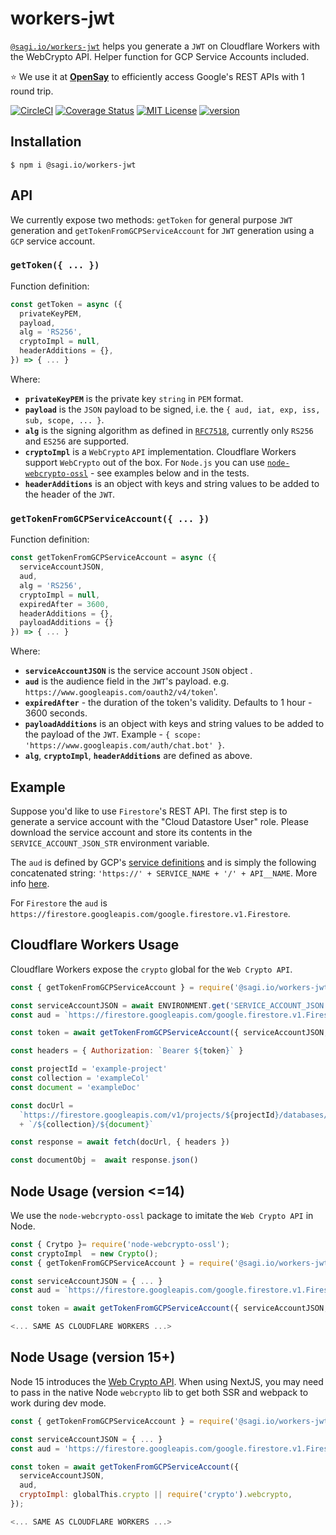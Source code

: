 # workers-jwt

[`@sagi.io/workers-jwt`](https://www.npmjs.com/package/@sagi.io/workers-jwt) helps you
generate a `JWT` on Cloudflare Workers with the WebCrypto API. Helper function for GCP Service Accounts included.

⭐ We use it at **[OpenSay](https://opensay.co/s=workers-jwt)** to efficiently access Google's REST APIs with 1 round trip.

[![CircleCI](https://circleci.com/gh/sagi/workers-jwt.svg?style=svg)](https://circleci.com/gh/sagi/workers-jwt)
[![Coverage Status](https://coveralls.io/repos/github/sagi/workers-jwt/badge.svg?branch=master)](https://coveralls.io/github/sagi/workers-jwt?branch=master)
[![MIT License](https://img.shields.io/npm/l/@sagi.io/workers-jwt.svg?style=flat-square)](http://opensource.org/licenses/MIT)
[![version](https://img.shields.io/npm/v/@sagi.io/workers-jwt.svg?style=flat-square)](http://npm.im/@sagi.io/workers-jwt)

## Installation

~~~
$ npm i @sagi.io/workers-jwt
~~~

## API

We currently expose two methods: `getToken` for general purpose `JWT` generation
and `getTokenFromGCPServiceAccount` for `JWT` generation using a `GCP` service account.

### **`getToken({ ... })`**

Function definition:

```js
const getToken = async ({
  privateKeyPEM,
  payload,
  alg = 'RS256',
  cryptoImpl = null,
  headerAdditions = {},
}) => { ... }
```

Where:

  - **`privateKeyPEM`** is the private key `string` in `PEM` format.
  - **`payload`** is the `JSON` payload to be signed, i.e. the `{ aud, iat, exp, iss, sub, scope, ... }`.
  - **`alg`** is the signing algorithm as defined in [`RFC7518`](https://tools.ietf.org/html/rfc7518#section-3.1), currently only `RS256` and `ES256` are supported.
  - **`cryptoImpl`** is a `WebCrypto` `API` implementation. Cloudflare Workers support `WebCrypto` out of the box. For `Node.js` you can use [`node-webcrypto-ossl`](https://github.com/PeculiarVentures/node-webcrypto-ossl) - see examples below and in the tests.
  - **`headerAdditions`** is an object with keys and string values to be added to the header of the `JWT`.

### **`getTokenFromGCPServiceAccount({ ... })`**

Function definition:

```js
const getTokenFromGCPServiceAccount = async ({
  serviceAccountJSON,
  aud,
  alg = 'RS256',
  cryptoImpl = null,
  expiredAfter = 3600,
  headerAdditions = {},
  payloadAdditions = {}
}) => { ... }
```

Where:

  - **`serviceAccountJSON`** is the service account `JSON` object .
  - **`aud`** is the audience field in the `JWT`'s payload. e.g. `https://www.googleapis.com/oauth2/v4/token`'.
  - **`expiredAfter`** - the duration of the token's validity. Defaults to 1 hour - 3600 seconds.
  - **`payloadAdditions`** is an object with keys and string values to be added to the payload of the `JWT`. Example - `{ scope: 'https://www.googleapis.com/auth/chat.bot' }`.
  - **`alg`**, **`cryptoImpl`**, **`headerAdditions`** are defined as above.


## Example

Suppose you'd like to use `Firestore`'s REST API. The first step is to generate
a service account with the "Cloud Datastore User" role. Please download the
service account and store its contents in the `SERVICE_ACCOUNT_JSON_STR` environment
variable.

The `aud` is defined by GCP's [service definitions](https://github.com/googleapis/googleapis/tree/master/google)
and is simply the following concatenated string: `'https://' + SERVICE_NAME + '/' + API__NAME`.
More info [here](https://developers.google.com/identity/protocols/OAuth2ServiceAccount#jwt-auth).

For `Firestore` the `aud` is `https://firestore.googleapis.com/google.firestore.v1.Firestore`.

## Cloudflare Workers Usage

Cloudflare Workers expose the `crypto` global for the `Web Crypto API`.

~~~js
const { getTokenFromGCPServiceAccount } = require('@sagi.io/workers-jwt')

const serviceAccountJSON = await ENVIRONMENT.get('SERVICE_ACCOUNT_JSON','json')
const aud = `https://firestore.googleapis.com/google.firestore.v1.Firestore`

const token = await getTokenFromGCPServiceAccount({ serviceAccountJSON, aud} )

const headers = { Authorization: `Bearer ${token}` }

const projectId = 'example-project'
const collection = 'exampleCol'
const document = 'exampleDoc'

const docUrl =
  `https://firestore.googleapis.com/v1/projects/${projectId}/databases/(default)/documents`
  + `/${collection}/${document}`

const response = await fetch(docUrl, { headers })

const documentObj =  await response.json()
~~~

## Node Usage (version <=14)

We use the `node-webcrypto-ossl` package to imitate the `Web Crypto API` in Node.

~~~js
const { Crytpo }= require('node-webcrypto-ossl');
const cryptoImpl  = new Crypto();
const { getTokenFromGCPServiceAccount } = require('@sagi.io/workers-jwt')

const serviceAccountJSON = { ... }
const aud = `https://firestore.googleapis.com/google.firestore.v1.Firestore`

const token = await getTokenFromGCPServiceAccount({ serviceAccountJSON, aud, cryptoImpl } )

<... SAME AS CLOUDFLARE WORKERS ...>
~~~


## Node Usage (version 15+)

Node 15 introduces the [Web Crypto API](https://nodejs.org/api/webcrypto.html).  When using NextJS, you may need to pass in the native Node `webcrypto` lib to get both SSR and webpack to work during dev mode.

~~~js
const { getTokenFromGCPServiceAccount } = require('@sagi.io/workers-jwt')

const serviceAccountJSON = { ... }
const aud = 'https://firestore.googleapis.com/google.firestore.v1.Firestore';

const token = await getTokenFromGCPServiceAccount({
  serviceAccountJSON,
  aud,
  cryptoImpl: globalThis.crypto || require('crypto').webcrypto,
});

<... SAME AS CLOUDFLARE WORKERS ...>
~~~
